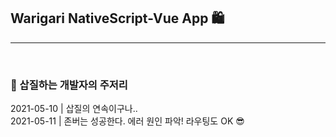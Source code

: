 ## Warigari NativeScript-Vue App 🛍

<hr><br>

### 🧹 삽질하는 개발자의 주저리
2021-05-10 | 삽질의 연속이구나..<br>
2021-05-11 | 존버는 성공한다. 에러 원인 파악! 라우팅도 OK 😎
